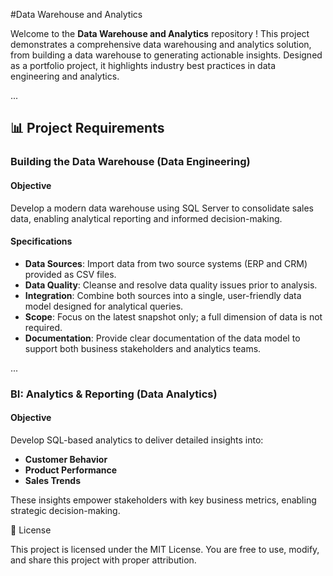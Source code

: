 #Data Warehouse and Analytics 

Welcome to the **Data Warehouse and Analytics** repository !
This project demonstrates a comprehensive data warehousing and analytics solution, from building a data warehouse to generating actionable insights. Designed as a portfolio project, it highlights industry best practices in data engineering and analytics.

...

## 📊 Project Requirements

### Building the Data Warehouse (Data Engineering)

#### Objective
Develop a modern data warehouse using SQL Server to consolidate sales data, enabling analytical reporting and informed decision-making.

#### Specifications
- **Data Sources**: Import data from two source systems (ERP and CRM) provided as CSV files.
- **Data Quality**: Cleanse and resolve data quality issues prior to analysis.
- **Integration**: Combine both sources into a single, user-friendly data model designed for analytical queries.
- **Scope**: Focus on the latest snapshot only; a full dimension of data is not required.
- **Documentation**: Provide clear documentation of the data model to support both business stakeholders and analytics teams.

...

### BI: Analytics & Reporting (Data Analytics)

#### Objective
Develop SQL-based analytics to deliver detailed insights into:
- **Customer Behavior**
- **Product Performance**
- **Sales Trends**

These insights empower stakeholders with key business metrics, enabling strategic decision-making.

📄 License

This project is licensed under the MIT License. You are free to use, modify, and share this project with proper attribution.
